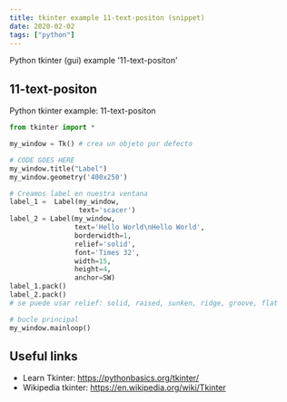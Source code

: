 ```yaml
---
title: tkinter example 11-text-positon (snippet)
date: 2020-02-02
tags: ["python"]
---
```

Python tkinter (gui) example '11-text-positon'


## 11-text-positon

Python tkinter example: 11-text-positon

```python
from tkinter import *

my_window = Tk() # crea un objeto por defecto

# CODE GOES HERE
my_window.title("Label")
my_window.geometry('400x250')

# Creamos label en nuestra ventana
label_1 =  Label(my_window,
                 text='scacer')
label_2 = Label(my_window,
                text='Hello World\nHello World',
                borderwidth=1,
                relief='solid',
                font='Times 32',
                width=15,
                height=4,
                anchor=SW)
label_1.pack()
label_2.pack()
# se puede usar relief: solid, raised, sunken, ridge, groove, flat

# bucle principal
my_window.mainloop()

```

## Useful links

- Learn Tkinter: https://pythonbasics.org/tkinter/
- Wikipedia tkinter: https://en.wikipedia.org/wiki/Tkinter
